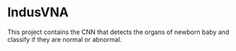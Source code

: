 # IndusVNA
This project contains the CNN that detects the organs of newborn baby and classify if they are normal or abnormal.
